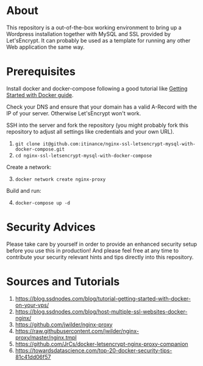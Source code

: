 # About

This repository is a out-of-the-box working environment to bring up a Wordpress installation together with MySQL and SSL provided by Let'sEncrypt.
It can probably be used as a template for running any other Web application the same way.   

# Prerequisites

Install docker and docker-compose following a good tutorial like [ Getting Started with Docker guide](https://blog.ssdnodes.com/blog/tutorial-getting-started-with-docker-on-your-vps/).

Check your DNS and ensure that your domain has a valid A-Record with the IP of your server. Otherwise Let'sEncrypt won't work. 

SSH into the server and fork the repository (you might probably fork this repository to adjust all settings like credentials and your own URL).

1. `git clone it@github.com:itinance/nginx-ssl-letsencrypt-mysql-with-docker-compose.git`
2. `cd nginx-ssl-letsencrypt-mysql-with-docker-compose`

Create a network:

3. `docker network create nginx-proxy` 

Build and run:

4. `docker-compose up -d`

# Security Advices

Please take care by yourself in order to provide an enhanced security setup before you use this in production!
And please feel free at any time to contribute your security relevant hints and tips directly into this repository.

# Sources and Tutorials

1. https://blog.ssdnodes.com/blog/tutorial-getting-started-with-docker-on-your-vps/
2. https://blog.ssdnodes.com/blog/host-multiple-ssl-websites-docker-nginx/
3. https://github.com/jwilder/nginx-proxy
4. https://raw.githubusercontent.com/jwilder/nginx-proxy/master/nginx.tmpl
5. https://github.com/JrCs/docker-letsencrypt-nginx-proxy-companion
6. https://towardsdatascience.com/top-20-docker-security-tips-81c41dd06f57
